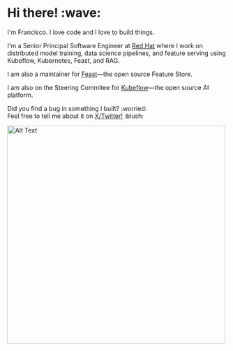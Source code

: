 <p>
  <samp>
    <h1>Hi there! :wave: <!--- <img src="https://cultofthepartyparrot.com/parrots/fiestaparrot.gif" width="30px">---></h1> 
    <p>I'm Francisco. I love code and I love to build things.</p>
    <p>I'm a Senior Principal Software Engineer at <a href="https://www.redhat.com/">Red Hat</a> 
      where I work on distributed model training, data science pipelines, and feature serving 
      using Kubeflow, Kubernetes, Feast, and RAG.</p>
    <p>I am also a maintainer for <a href="https://www.feast.dev">Feast</a>—the open source Feature Store.</p>
    <p>I am also on the Steering Commitee for <a href="https://www.kubeflow.org">Kubeflow</a>—the open source AI platform.</p>
  </samp>
</p>
    
<p>Did you find a bug in something I built? :worried: <br>
Feel free to tell me about it on <a href="https://x.com/franciscojarceo">X/Twitter!</a> :blush:</p>

<img src="https://github.com/user-attachments/assets/76393bb0-86fb-49f6-b0c6-a65ec1f39a35" alt="Alt Text" height="500">
